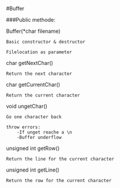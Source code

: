 #Buffer

###Public methode:



Buffer(*char filename)
    
    Basic constructor & destructor
    
    Filelocation as parameter
    
char getNextChar()

    Return the next character

char getCurrentChar()

    Return the current character
    

void ungetChar()

    Go one character back
    
    throw errors:
        -If unget reache a \n
        -Buffer underflow
        
unsigned int getRow()

    Return the line for the current character


unsigned int getLine()

    Return the row for the current character